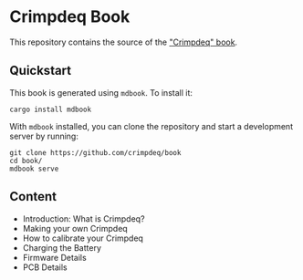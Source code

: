 # Crimpdeq Book

This repository contains the source of the ["Crimpdeq" book](https://crimdpeq.github.io/crimpdeq/).

## Quickstart

This book is generated using `mdbook`. To install it:

```
cargo install mdbook
```

With `mdbook` installed, you can clone the repository and start a development server by running:
```
git clone https://github.com/crimpdeq/book
cd book/
mdbook serve
```

## Content

- Introduction: What is Crimpdeq?
- Making your own Crimpdeq
- How to calibrate your Crimpdeq
- Charging the Battery
- Firmware Details
- PCB Details
